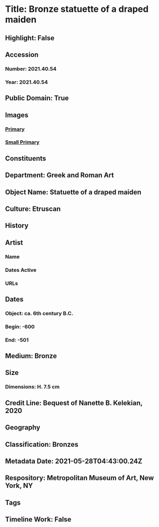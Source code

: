 # Title: Bronze statuette of a draped maiden
## Highlight: False
## Accession
### Number: 2021.40.54
### Year: 2021.40.54
## Public Domain: True
## Images
### [Primary](https://images.metmuseum.org/CRDImages/gr/original/kn256.jpg)
### [Small Primary](https://images.metmuseum.org/CRDImages/gr/web-large/kn256.jpg)
## Constituents
## Department: Greek and Roman Art
## Object Name: Statuette of a draped maiden
## Culture: Etruscan
## History
## Artist
### Name
### Dates Active
### URLs
## Dates
### Object: ca. 6th century B.C.
### Begin: -600
### End: -501
## Medium: Bronze
## Size
### Dimensions: H. 7.5 cm
## Credit Line: Bequest of Nanette B. Kelekian, 2020
## Geography
## Classification: Bronzes
## Metadata Date: 2021-05-28T04:43:00.24Z
## Respository: Metropolitan Museum of Art, New York, NY
## Tags
## Timeline Work: False